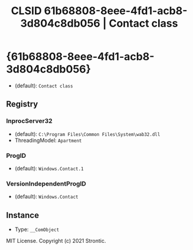 ﻿---
title: "CLSID 61b68808-8eee-4fd1-acb8-3d804c8db056 | Contact class"
excerpt: What is COM-Object CLSID 61b68808-8eee-4fd1-acb8-3d804c8db056?
---

# {61b68808-8eee-4fd1-acb8-3d804c8db056}

* (default): `Contact class`

## Registry


### InprocServer32

* (default): `C:\Program Files\Common Files\System\wab32.dll`
* ThreadingModel: `Apartment`

### ProgID

* (default): `Windows.Contact.1`

### VersionIndependentProgID

* (default): `Windows.Contact`

## Instance

* Type: `__ComObject`

MIT License. Copyright (c) 2021 Strontic.


